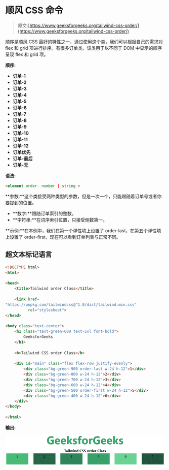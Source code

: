 # 顺风 CSS 命令

> 原文:[https://www.geeksforgeeks.org/tailwind-css-order/](https://www.geeksforgeeks.org/tailwind-css-order/)

顺序是顺风 CSS 最好的特性之一，通过使用这个类，我们可以根据自己的需求对 flex 和 grid 项进行排序。有很多订单类。该类用于以不同于 DOM 中显示的顺序呈现 flex 和 grid 项。

**顺序:**

*   **订单-1**
*   **订单-2**
*   **订单-3**
*   **订单-4**
*   **订单-5**
*   **订单-6**
*   **订单-7**
*   **订单-8**
*   **订单-9**
*   **订单-10**
*   **订单-11**
*   **订单-12**
*   **订单优先**
*   **订单-最后**
*   **订单-无**

**语法:**

```html
<element order- number | string >
```

**参数:**这个类接受两种类型的参数，但是一次一个，只能跟随着订单号或者你要提到的位置。

*   **数字:**跟随订单索引的整数。
*   **字符串:**在词序索引位置，只接受倒数第一。

**示例:**在本例中，我们在第一个弹性项上设置了 order-last，在第五个弹性项上设置了 order-first，现在可以看到订单列表与正常不同。

## 超文本标记语言

```html
<!DOCTYPE html>
<html>

<head>
    <title>Tailwind order Class</title>

    <link href=
"https://unpkg.com/tailwindcss@^1.0/dist/tailwind.min.css"
          rel="stylesheet">
</head>

<body class="text-center">
    <h1 class="text-green-600 text-5xl font-bold">
        GeeksforGeeks
    </h1>

    <b>Tailwind CSS order Class</b>

    <div id="main" class="flex flex-row justify-evenly">
        <div class="bg-green-900 order-last w-24 h-12">1</div>
        <div class="bg-green-800 w-24 h-12">2</div>
        <div class="bg-green-700 w-24 h-12">3</div>
        <div class="bg-green-600 w-24 h-12">4</div>
        <div class="bg-green-500 order-first w-24 h-12">5</div>
        <div class="bg-green-400 w-24 h-12">6</div>
    </div>
</body>

</html>
```

**输出:**

![](img/96b06a96b4a4ae054b3f647f1655d733.png)